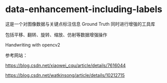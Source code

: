 # data-enhancement-including-labels
这是一个对图像数据与关键点标注信息 Ground Truth 同时进行增强的工具库

包括平移、翻转、旋转、缩放、仿射等数据增强操作

Handwriting with opencv2

参考网站：

https://blog.csdn.net/xiaowei_cqu/article/details/7616044

https://blog.csdn.net/watkinsong/article/details/10212715
